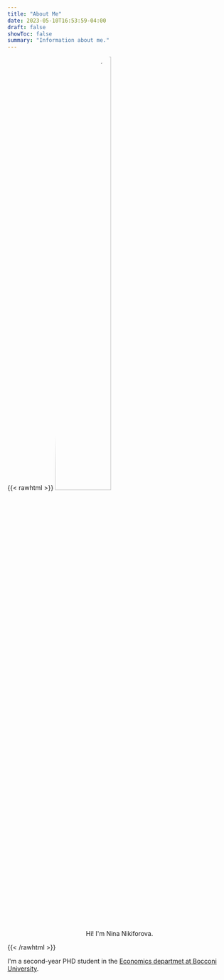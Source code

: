 ```yaml
---
title: "About Me"
date: 2023-05-10T16:53:59-04:00
draft: false
showToc: false
summary: "Information about me."
---
```


{{< rawhtml >}}
<img style="border-radius:50%;margin-left:auto;margin-right:auto;" width="50%" src="/me.jpg" alt="Picture of me">
<p align="center">Hi! I'm Nina Nikiforova.</p>
{{< /rawhtml >}}

I'm a second-year PHD student in the [Economics departmet at Bocconi University](https://economics.unibocconi.eu/).

